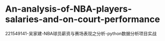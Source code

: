 # An-analysis-of-NBA-players-salaries-and-on-court-performance
221549141-吴家建-NBA球员薪资与赛场表现之分析-python数据分析项目实战
